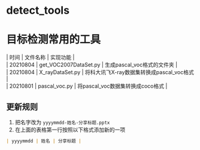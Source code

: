 # detect_tools<br>
# 目标检测常用的工具
| 时间 | 文件名称 | 实现功能 |  
| 20210804 | get_VOC2007DataSet.py | 生成pascal_voc格式的文件夹 |  
| 20210804 | X_rayDataSet.py | 将科大讯飞X-ray数据集转换成pascal_voc格式 |  
| 20210801 | pascal_voc.py | 将pascal_voc数据集转换成coco格式 |  

## 更新规则
1. 把名字改为 `yyyymmdd-姓名-分享标题.pptx`
2. 在上面的表格第一行按照以下格式添加新的一项
```markdown 
| yyyymmdd | 姓名 | 分享标题 |
```
